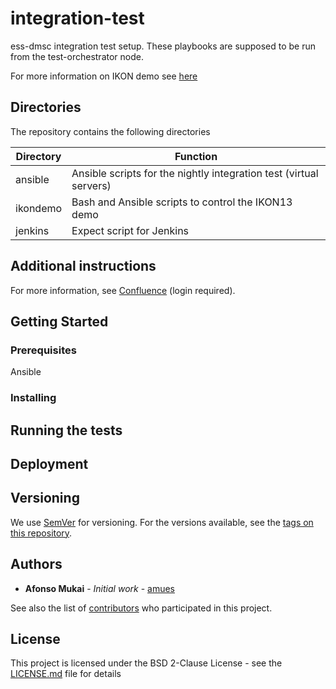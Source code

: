 # integration-test

ess-dmsc integration test setup. These playbooks are supposed to be run from
the test-orchestrator node.

For more information on IKON demo see [here](ikondemo/README.md)

## Directories

The repository contains the following directories

Directory             | Function
-------------         | -------------
ansible               | Ansible scripts for the nightly integration test (virtual servers)
ikondemo              | Bash and Ansible scripts to control the IKON13 demo
jenkins               | Expect script for Jenkins


## Additional instructions

For more information, see
[Confluence](https://confluence.esss.lu.se/display/ECDC/Integration+Test+Environment) (login
required).



## Getting Started

### Prerequisites
Ansible

### Installing

## Running the tests

## Deployment


## Versioning

We use [SemVer](http://semver.org/) for versioning. For the versions available, see the [tags on this repository](https://github.com/ess-dmsc/project/tags).

## Authors

* **Afonso Mukai** - *Initial work* - [amues](https://github.com/amues)

See also the list of [contributors](https://github.com/ess-dmsc/integration-test/contributors) who participated in this project.

## License

This project is licensed under the BSD 2-Clause License - see the [LICENSE.md](LICENSE.md) file for details

